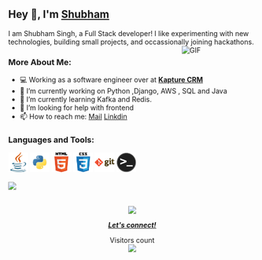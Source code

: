 <!-- <p align="center">
  <img src="https://media.giphy.com/media/MeJgB3yMMwIaHmKD4z/giphy.gif" width="30%">
</p>
<br> -->

## Hey 👋, I'm [Shubham](https://github.com/shubham2637)

I am Shubham Singh, a Full Stack developer! I like experimenting with new technologies, building small projects, and occassionally joining hackathons.
<img align="right" alt="GIF" src="https://media.giphy.com/media/i4MAH84pqe2m2aVojc/giphy.gif" width="30%" height="30%"/>
  
### More About Me:
- 💻 Working as a software engineer over at **[Kapture CRM ](https://www.kapturecrm.com/)**
-   🔭 I’m currently working on Python ,Django, AWS , SQL and Java
-   🌱 I’m currently learning Kafka and Redis.
-   🤔 I’m looking for help with frontend
-   📫 How to reach me: [Mail](mailto:shubham37@outlook.com) [Linkdin](https://www.linkedin.com/in/shubham2637/)


### Languages and Tools:

<code><img height="40" src="https://raw.githubusercontent.com/github/explore/80688e429a7d4ef2fca1e82350fe8e3517d3494d/topics/java/java.png"></code>
<code><img height="40" src="https://raw.githubusercontent.com/github/explore/80688e429a7d4ef2fca1e82350fe8e3517d3494d/topics/python/python.png"></code>
<code><img height="40" src="https://raw.githubusercontent.com/github/explore/5c058a388828bb5fde0bcafd4bc867b5bb3f26f3/topics/html/html.png"></code>
<code><img height="40" src="https://raw.githubusercontent.com/github/explore/5c058a388828bb5fde0bcafd4bc867b5bb3f26f3/topics/css/css.png"></code>
<code><img height="40" src="https://raw.githubusercontent.com/github/explore/80688e429a7d4ef2fca1e82350fe8e3517d3494d/topics/git/git.png"></code>
<code><img height="40" src="https://raw.githubusercontent.com/github/explore/80688e429a7d4ef2fca1e82350fe8e3517d3494d/topics/terminal/terminal.png"></code>

  <!-- Change the `github-readme-stats.anuraghazra1.vercel.app` to `github-readme-stats.vercel.app`  -->
  <img align="center" src="https://github-readme-stats.vercel.app/api/top-langs/?username=shubham2637&langs_count=11" />

<br>

<br>
<!-- ![Shubham's github stats](https://github-readme-stats.vercel.app/api?username=shubham2637&theme=gotham&show_icons=true&include_all_commits=true)
 [![Top Langs](https://github-readme-stats.vercel.app/api/top-langs/?username=shubham2637&layout=compact)]()
[![wakatime stats](https://github-readme-stats.vercel.app/api/wakatime?username=shubham2637)](https://github.com/anuraghazra/github-readme-stats) -->
<p align="center">
  <img align="center" src="https://github-readme-stats.vercel.app/api?username=shubham2637&theme=gotham&show_icons=true&include_all_commits=true" />

</p>
<p align="center">
  <a href='mailto:shubham37@outlook.com'>
    <b><i>Let's connect! </i></b>
  </a>
 </p>
 <p align="center"> 
  Visitors count<br>
  <img src="https://profile-counter.glitch.me/shubham2637/count.svg" />
</p>
